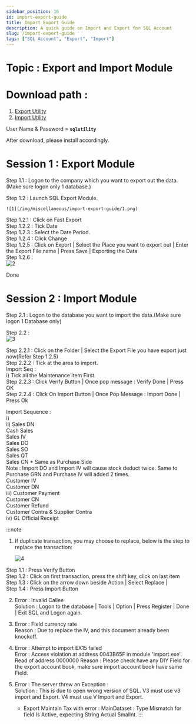```yaml
---
sidebar_position: 16
id: import-export-guide
title: Import Export Guide
description: A quick guide on Import and Export for SQL Account
slug: /import-export-guide
tags: ["SQL Account", "Export", "Import"]
---
```


# Topic : Export and Import Module

# Download path :

1. [Export Utility](http://www.sql.com.my/utility/SQLAccExportV4-setup.exe)
2. [Import Utility](http://www.sql.com.my/utility/SQLAccImportV4-setup.exe)

User Name & Password = **`sqlutility`**

After download, please install accordingly.

# Session 1 : Export Module

Step 1.1 : Logon to the company which you want to export out the data.(Make sure logon only 1
database.)

Step 1.2 : Launch SQL Export Module.

    ![1](/img/miscellaneous/import-export-guide/1.png)

Step 1.2.1 : Click on Fast Export  
Step 1.2.2 : Tick Date  
Step 1.2.3 : Select the Date Period.  
Step 1.2.4 : Click Change  
Step 1.2.5 : Click on Export | Select the Place you want to export out | Enter the Export File
name | Press Save | Exporting the Data  
Step 1.2.6 :  
![2](/img/miscellaneous/import-export-guide/2.png)

Done

# Session 2 : Import Module

Step 2.1 : Logon to the database you want to import the data.(Make sure logon 1 Database only)

Step 2.2 :  
![3](/img/miscellaneous/import-export-guide/3.png)

Step 2.2.1 : Click on the Folder | Select the Export File you have export just now(Refer Step
1.2.5)  
Step 2.2.2 : Tick at the area to import.  
Import Seq :  
i) Tick all the Maintenance Item First.  
Step 2.2.3 : Click Verify Button | Once pop message : Verify Done | Press OK  
Step 2.2.4 : Click On Import Button | Once Pop Message : Import Done | Press Ok

Import Sequence :  
i)  
ii) Sales DN  
 Cash Sales  
 Sales IV  
 Sales DO  
 Sales SO  
 Sales QT  
 Sales CN \* Same as Purchase Side  
 Note : Import DO and Import IV will cause stock deduct twice. Same to Purchase GRN and
Purchase IV will added 2 times.  
 Customer IV  
 Customer DN  
iii) Customer Payment  
Customer CN  
Customer Refund  
Customer Contra & Supplier Contra  
iv) GL Official Receipt

:::note

1. If duplicate transaction, you may choose to replace, below is the step to replace the transaction:

   ![4](/img/miscellaneous/import-export-guide/4.png)

Step 1.1 : Press Verify Button  
Step 1.2 : Click on first transaction, press the shift key, click on last item  
Step 1.3 : Click on the arrow down beside Action | Select Replace |  
Step 1.4 : Press Import Button

2. Error : Invalid Callee  
   Solution : Logon to the database | Tools | Option | Press Register | Done | Exit SQL and Logon again.
3. Error : Field currency rate  
   Reason : Due to replace the IV, and this document already been knockoff.
4. Error : Attempt to import EX15 failed  
   Error : Access violation at address 0043B65F in module 'Import.exe'. Read of address 0000000
   Reason : Please check have any DIY Field for the export account book, make sure import account book
   have same Field.
5. Error : The server threw an Exception :  
   Solution : This is due to open wrong version of SQL. V3 must use v3 import and Export. V4 must use V
   Import and Export.

   - Export Maintain Tax with error : MainDataset : Type Mismatch for field Is Active, expecting String
Actual Smallnt.
:::
